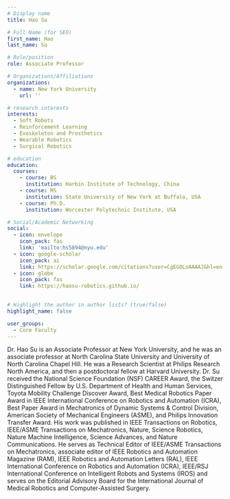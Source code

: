 ```yaml
---
# Display name
title: Hao Su

# Full Name (for SEO)
first_name: Hao
last_name: Su

# Role/position
role: Associate Professor

# Organizations/Affiliations
organizations:
  - name: New York University
    url: ''

# research interests
interests:
  - Soft Robots
  - Reinforcement Learning
  - Exoskeleton and Prosthetics
  - Wearable Robotics
  - Surgical Robotics

# education
education:
  courses:
    - course: BS
      institution: Harbin Institute of Technology, China
    - course: MS
      institution: State University of New York at Buffalo, USA
    - course: Ph.D.
      institution: Worcester Polytechnic Institute, USA

# Social/Academic Networking
social:
  - icon: envelope
    icon_pack: fas
    link: 'mailto:hs5894@nyu.edu'
  - icon: google-scholar
    icon_pack: ai
    link: https://scholar.google.com/citations?user=CgEGOLoAAAAJ&hl=en
  - icon: globe
    icon_pack: fas
    link: https://haosu-robotics.github.io/
  

# Highlight the author in author lists? (true/false)
highlight_name: false

user_groups:
  - Core Faculty
---
```


Dr. Hao Su is an Associate Professor at New York University, and he was an associate professor at North Carolina State University and University of North Carolina Chapel Hill. He was a Research Scientist at Philips Research North America, and then a postdoctoral fellow at Harvard University. Dr. Su received the National Science Foundation (NSF) CAREER Award, the Switzer Distinguished Fellow by U.S. Department of Health and Human Services, Toyota Mobility Challenge Discover Award, Best Medical Robotics Paper Award in IEEE International Conference on Robotics and Automation (ICRA), Best Paper Award in Mechatronics of Dynamic Systems & Control Division, American Society of Mechanical Engineers (ASME), and Philips Innovation Transfer Award. His work was published in IEEE Transactions on Robotics, IEEE/ASME Transactions on Mechatronics, Nature, Science Robotics, Nature Machine Intelligence, Science Advances, and Nature Communications. He serves as Technical Editor of IEEE/ASME Transactions on Mechatronics, associate editor of IEEE Robotics and Automation Magazine (RAM), IEEE Robotics and Automation Letters (RAL), IEEE International Conference on Robotics and Automation (ICRA), IEEE/RSJ International Conference on Intelligent Robots and Systems (IROS) and serves on the Editorial Advisory Board for the International Journal of Medical Robotics and Computer-Assisted Surgery.
